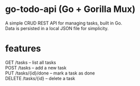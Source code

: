 # go-todo-api (Go + Gorilla Mux)
A simple CRUD REST API for managing tasks, built in Go.  
Data is persisted in a local JSON file for simplicity.

# features
GET /tasks – list all tasks   
POST /tasks – add a new task  
PUT /tasks/{id}/done – mark a task as done  
DELETE /tasks/{id} – delete a task  
